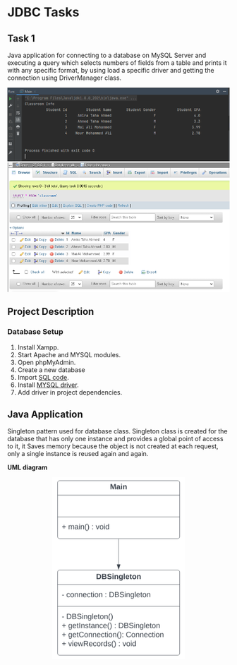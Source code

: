 # JDBC Tasks

## Task 1

 Java application for connecting to a database on MySQL Server and executing a query which selects numbers of fields from a table and prints it with any specific format, by using load a specific driver and getting the connection using DriverManager class.

<center> <img src="screenshot.PNG" width=700 length=300> </center>
<center> <img src="MYSQL screenshot.PNG" width=700 length=300> </center>


## Project Description

### Database Setup
1. Install Xampp.
2. Start Apache and MYSQL modules.
3. Open phpMyAdmin.
4. Create a new database
5. Import [SQL code](https://github.com/amira921/JobHacker-System/blob/JDBCTasks/JDBC%20Tasks/DatabaseTask1/db.sql).
6. Install [MYSQL driver](https://static.javatpoint.com/src/jdbc/mysql-connector.jar).
7. Add driver in project dependencies.


## Java Application
Singleton pattern used for database class.
Singleton class is created for the database that has only one instance and provides a global point of access to it, it Saves memory because the object is not created at each request, only a single instance is reused again and again.

**UML diagram**
<center><img src="class diagram.PNG" width=300 higth=300></center>